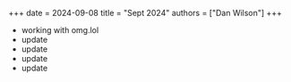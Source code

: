 +++
date = 2024-09-08
title = "Sept 2024"
authors = ["Dan Wilson"]
+++

* working with omg.lol
* update
* update
* update
* update

